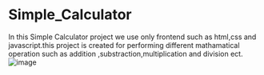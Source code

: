 # Simple_Calculator
In this Simple Calculator project we use only
frontend such as html,css and javascript.this 
project is created for performing different mathamatical
operation such as addition ,substraction,multiplication and
division  ect.
![image](https://github.com/user-attachments/assets/796e7168-afb7-4d9b-8bd5-bbeb6bf7bd8b)
